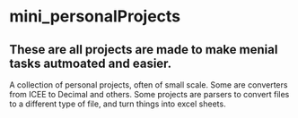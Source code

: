 # mini_personalProjects
## These are all projects are made to make menial tasks autmoated and easier. 

A collection of personal projects, often of small scale. Some are converters from ICEE to Decimal and others. Some projects are parsers to convert files to a different type of file, and turn things into excel sheets. 

